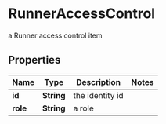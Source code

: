 

# RunnerAccessControl

a Runner access control item

## Properties

Name | Type | Description | Notes
------------ | ------------- | ------------- | -------------
**id** | **String** | the identity id | 
**role** | **String** | a role | 



